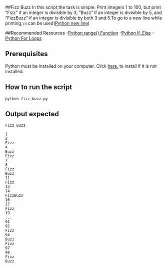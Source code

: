 ##Fizz Buzz
In this script,the task is simple: Print integers 1 to 100, but print “Fizz” if an integer is divisible by 3, “Buzz” if an integer is divisible by 5, and “FizzBuzz” if an integer is divisible by both 3 and 5.To go to a new line while printing,```\n``` can be used([Python new line](https://www.w3schools.com/python/trypython.asp?filename=demo_string_newline))

##Recommended Resources
-[Python range() Function](https://www.w3schools.com/python/ref_func_range.asp)
-[Python If..Else](https://www.w3schools.com/python/python_conditions.asp)
-[Python For Loops](https://www.w3schools.com/python/python_for_loops.asp)

## Prerequisites

Python must be installed on your computer. Click [here.](https://www.python.org/downloads/) to install if it is not installed.

## How to run the script

`python fizz_buzz.py`

## Output expected
```
Fizz Buzz

1
2
Fizz
4
Buzz
Fizz
7
8
Fizz
Buzz
11
Fizz
13
14
FizzBuzz
16
17
Fizz
19
...
91
92
Fizz
94
Buzz
Fizz
97
98
Fizz
Buzz

```
